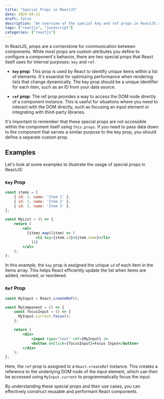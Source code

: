 ```yaml
---
title: "Special Props in ReactJS"
date: 2024-04-22
draft: false
description: "An overview of the special key and ref props in ReactJS and how to use them effectively."
tags: ["reactjs", "javascript"]
categories: ["reactjs"]
---
```


In ReactJS, props are a cornerstone for communication between components. 
While most props are custom attributes you define to configure a component's 
behavior, there are two special props that React itself uses for internal 
purposes: `key` and `ref`.

- **`key` prop**: This prop is used by React to identify unique items within a 
list of elements. It's essential for optimizing performance when rendering 
lists that change dynamically. The key prop should be a unique identifier 
for each item, such as an ID from your data source.

- **`ref` prop**: The ref prop provides a way to access the DOM node directly 
of a component instance. This is useful for situations where you need to 
interact with the DOM directly, such as focusing an input element or integrating 
with third-party libraries.

It's important to remember that these special props are not accessible within 
the component itself using `this.props`. If you need to pass data down to the 
component that serves a similar purpose to the key prop, you should define a 
separate custom prop.

## Examples

Let's look at some examples to illustrate the usage of special props in ReactJS:

### `Key` Prop

```jsx
const items = [
    { id: 1, name: 'Item 1' },
    { id: 2, name: 'Item 2' },
    { id: 3, name: 'Item 3' },
];

const MyList = () => {
    return (
        <ul>
          {items.map((item) => (
              <li key={item.id}>{item.name}</li>
            ))}
        </ul>
    );
};

```

In this example, the `key` prop is assigned the unique `id` of each item in the 
items array. This helps React efficiently update the list when items are added, 
removed, or reordered.

### `Ref` Prop

```jsx
const MyInput = React.createRef();

const MyComponent = () => {
    const focusInput = () => {
      MyInput.current.focus();  
    };

    return (
        <div>
            <input type="text" ref={MyInput} />
            <button onClick={focusInput}>Focus Input</button>
        </div>
    );
};
```
Here, the `ref` prop is assigned to a `React.createRef` instance. This creates a 
reference to the underlying DOM node of the input element, which can then 
be accessed using `MyInput.current` to programmatically focus the input.

By understanding these special props and their use cases, you can effectively 
construct reusable and performant React components.
